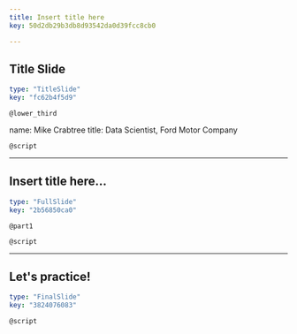 ```yaml
---
title: Insert title here
key: 50d2db29b3db8d93542da0d39fcc8cb0

---
```

## Title Slide

```yaml
type: "TitleSlide"
key: "fc62b4f5d9"
```

`@lower_third`

name: Mike Crabtree
title: Data Scientist, Ford Motor Company


`@script`



---
## Insert title here...

```yaml
type: "FullSlide"
key: "2b56850ca0"
```

`@part1`



`@script`



---
## Let's practice!

```yaml
type: "FinalSlide"
key: "3824076083"
```

`@script`


